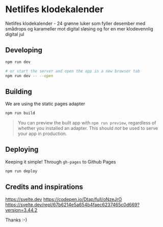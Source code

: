 # Netlifes klodekalender

Netlifes klodekalender - 24 grønne luker som fyller desember med smådrops og karameller mot digital sløsing og for en mer klodevennlig digital jul

## Developing

```bash
npm run dev

# or start the server and open the app in a new browser tab
npm run dev -- --open
```

## Building
We are using the static pages adapter

```bash
npm run build
```

> You can preview the built app with `npm run preview`, regardless of whether you installed an adapter. This should _not_ be used to serve your app in production.

## Deploying
Keeping it simple! Through `gh-pages` to Github Pages
```bash
npm run deploy
```

## Credits and inspirations
https://svelte.dev
https://codepen.io/Dtap/full/oNzeJrO
https://svelte.dev/repl/67b6214e5a654b4faec6237465c0d669?version=3.44.2

Thanks :-)